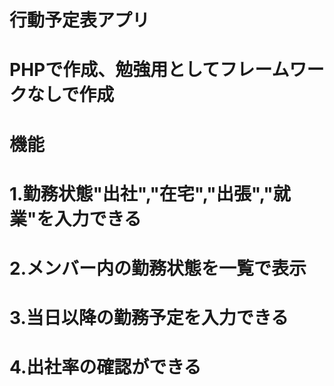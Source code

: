 # 行動予定表アプリ
# PHPで作成、勉強用としてフレームワークなしで作成
# 
# 機能
# 1.勤務状態"出社","在宅","出張","就業"を入力できる
# 2.メンバー内の勤務状態を一覧で表示
# 3.当日以降の勤務予定を入力できる
# 4.出社率の確認ができる
